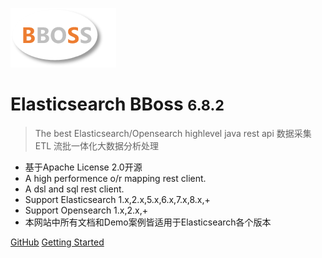 ![logo](images/logo.png)

# Elasticsearch BBoss <small>6.8.2</small>

> The best Elasticsearch/Opensearch highlevel java rest api
> 数据采集ETL
> 流批一体化大数据分析处理

- 基于Apache License 2.0开源
- A high performence o/r mapping rest client.
- A dsl and sql rest client.
- Support Elasticsearch 1.x,2.x,5.x,6.x,7.x,8.x,+
- Support Opensearch 1.x,2.x,+
- 本网站中所有文档和Demo案例皆适用于Elasticsearch各个版本

[GitHub](https://github.com/bbossgroups/bboss-elasticsearch)
[Getting Started](#搜索引擎的-orm-库-elasticsearch-bboss)

